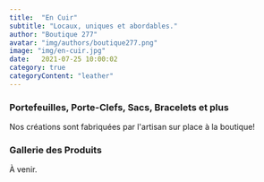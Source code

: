 ```yaml
---
title:  "En Cuir"
subtitle: "Locaux, uniques et abordables."
author: "Boutique 277"
avatar: "img/authors/boutique277.png"
image: "img/en-cuir.jpg"
date:   2021-07-25 10:00:02
category: true
categoryContent: "leather"
---
```


### Portefeuilles, Porte-Clefs, Sacs, Bracelets et plus
Nos créations sont fabriquées par l'artisan sur place à la boutique!

### Gallerie des Produits
À venir.<br /><br /><br />